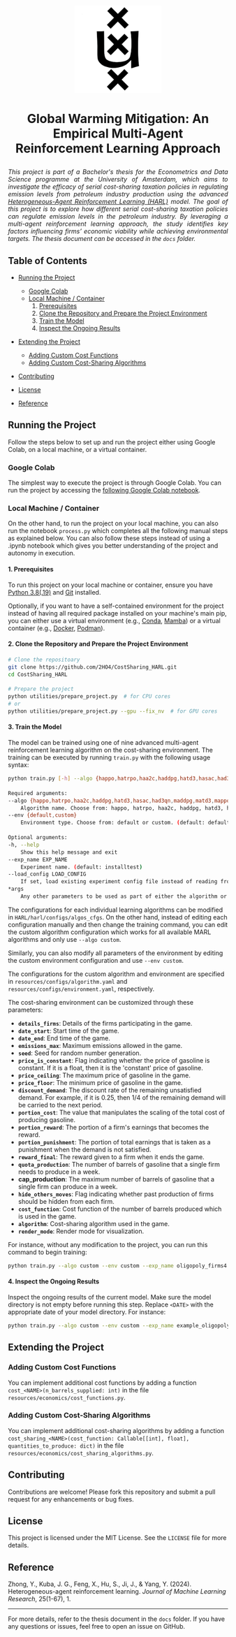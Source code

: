 

<p align="center"><img src="resources/logo/uva.png" alt="drawing" width="200"/></p>


# **<p align="center">Global Warming Mitigation: An Empirical Multi-Agent Reinforcement Learning Approach</p>**

*<p align="justify">This project is part of a Bachelor's thesis for the Econometrics and Data Science programme at the University of Amsterdam, which aims to investigate the efficacy of serial cost-sharing taxation policies in regulating emission levels from petroleum industry production using the advanced [Heterogeneous-Agent Reinforcement Learning (HARL)](https://github.com/PKU-MARL/HARL) model. The goal of this project is to explore how different serial cost-sharing taxation policies can regulate emission levels in the petroleum industry. By leveraging a multi-agent reinforcement learning approach, the study identifies key factors influencing firms’ economic viability while achieving environmental targets. The thesis document can be accessed in the `docs` folder.</p>*


## Table of Contents
- [Running the Project](#running-the-project)
  - [Google Colab](#google-colab)
  - [Local Machine / Container](#local-machine)
    1. [Prerequisites](#1-prerequisites)
    2. [Clone the Repository and Prepare the Project Environment](#2-clone-the-repository-and-prepare-the-project-environment)
    3. [Train the Model](#3-train-the-model)
    4. [Inspect the Ongoing Results](#4-inspect-the-ongoing-results)

- [Extending the Project](#extending-the-project)
  - [Adding Custom Cost Functions](#adding-custom-cost-functions)
  - [Adding Custom Cost-Sharing Algorithms](#adding-custom-cost-sharing-algorithms)

- [Contributing](#contributing)

- [License](#license)

- [Reference](#reference)


## Running the Project
Follow the steps below to set up and run the project either using Google Colab, on a local machine, or a virtual container.

### Google Colab
The simplest way to execute the project is through Google Colab. You can run the project by accessing the [following Google Colab notebook](https://colab.research.google.com/github/2HO4/CostSharing_HARL/blob/main/process_GoogleColab.ipynb).

### Local Machine / Container
On the other hand, to run the project on your local machine, you can also run the notebook `process.py` which completes all the following manual steps as explained below. You can also follow these steps instead of using a .ipynb notebook which gives you better understanding of the project and autonomy in execution.

#### **1. Prerequisites**
To run this project on your local machine or container, ensure you have [Python 3.8(.19)](https://www.python.org/downloads/release/python-3819/) and [Git](https://git-scm.com/downloads) installed. 

Optionally, if you want to have a self-contained environment for the project instead of having all required package installed on your machine's main pip, you can either use a virtual environment (e.g., [Conda](https://conda.io/projects/conda/en/latest/user-guide/install/index.html), [Mamba](https://mamba.readthedocs.io/en/latest/installation/mamba-installation.html)) or a virtual container (e.g., [Docker](https://docs.docker.com/engine/install/), [Podman](https://podman.io/docs/installation)).

#### **2. Clone the Repository and Prepare the Project Environment**
```bash
# Clone the repositoary
git clone https://github.com/2HO4/CostSharing_HARL.git
cd CostSharing_HARL

# Prepare the project
python utilities/prepare_project.py  # for CPU cores
# or
python utilities/prepare_project.py --gpu --fix_nv  # for GPU cores
```

#### **3. Train the Model**
The model can be trained using one of nine advanced multi-agent reinforcement learning algorithm on the cost-sharing environment. The training can be executed by running `train.py` with the following usage syntax:
```bash
python train.py [-h] --algo {happo,hatrpo,haa2c,haddpg,hatd3,hasac,had3qn,maddpg,matd3,mappo,custom} --env {default,custom} [--exp_name EXP_NAME] [--load_config LOAD_CONFIG] [*args]

Required arguments:
--algo {happo,hatrpo,haa2c,haddpg,hatd3,hasac,had3qn,maddpg,matd3,mappo,custom}
    Algorithm name. Choose from: happo, hatrpo, haa2c, haddpg, hatd3, hasac, had3qn, maddpg, matd3, mappo, or custom. (default: happo)
--env {default,custom}
    Environment type. Choose from: default or custom. (default: default)

Optional arguments:
-h, --help
    Show this help message and exit
--exp_name EXP_NAME
    Experiment name. (default: installtest)
--load_config LOAD_CONFIG
    If set, load existing experiment config file instead of reading from yaml config file. (default: )
*args
    Any other parameters to be used as part of either the algorithm or environment configuration.
```
The configurations for each individual learning algorithms can be modified in `HARL/harl/configs/algos_cfgs`. On the other hand, instead of editing each configuration manually and then change the training command, you can edit the custom algorithm configuration which works for all available MARL algorithms and only use `--algo custom`.

Similarly, you can also modify all parameters of the environment by editing the custom environment configuration and use `--env custom`.

The configurations for the custom algorithm and environment are specified in `resources/configs/algorithm.yaml` and `resources/configs/environment.yaml`, respectively.

The cost-sharing environment can be customized through these parameters:
- **`details_firms`**: Details of the firms participating in the game.
- **`date_start`**: Start time of the game.
- **`date_end`**: End time of the game.
- **`emissions_max`**: Maximum emissions allowed in the game.
- **`seed`**: Seed for random number generation.
- **`price_is_constant`**: Flag indicating whether the price of gasoline is constant. If it is a float, then it is the 'constant' price of gasoline.
- **`price_ceiling`**: The maximum price of gasoline in the game.
- **`price_floor`**: The minimum price of gasoline in the game.
- **`discount_demand`**: The discount rate of the remaining unsatisfied demand. For example, if it is 0.25, then 1/4 of the remaining demand will be carried to the next period.
- **`portion_cost`**: The value that manipulates the scaling of the total cost of producing gasoline.
- **`portion_reward`**: The portion of a firm's earnings that becomes the reward.
- **`portion_punishment`**: The portion of total earnings that is taken as a punishment when the demand is not satisfied.
- **`reward_final`**: The reward given to a firm when it ends the game.
- **`quota_production`**: The number of barrels of gasoline that a single firm needs to produce in a week.
- **cap_production**: The maximum number of barrels of gasoline that a single firm can produce in a week.
- **`hide_others_moves`**: Flag indicating whether past production of firms should be hidden from each firm.
- **`cost_function`**: Cost function of the number of barrels produced which is used in the game.
- **`algorithm`**: Cost-sharing algorithm used in the game.
- **`render_mode`**: Render mode for visualization.

For instance, without any modification to the project, you can run this command to begin training:
```bash
python train.py --algo custom --env custom --exp_name oligopoly_firms4
```

#### **4. Inspect the Ongoing Results**
Inspect the ongoing results of the current model. Make sure the model directory is not empty before running this step. Replace `<DATE>` with the appropriate date of your model directory. For instance:
```bash
python train.py --algo custom --env custom --exp_name example_oligopoly_firms4 --use_render True --model_dir results/cost_sharing/cost_sharing/happo/oligopoly_firms4/seed-<DATE>/models
```


## Extending the Project

### Adding Custom Cost Functions
You can implement additional cost functions by adding a function `cost_<NAME>(n_barrels_supplied: int)` in the file `resources/economics/cost_functions.py`.

### Adding Custom Cost-Sharing Algorithms
You can implement additional cost-sharing algorithms by adding a function `cost_sharing_<NAME>(cost_function: Callable[[int], float], quantities_to_produce: dict)` in the file `resources/economics/cost_sharing_algorithms.py`.


## Contributing

Contributions are welcome! Please fork this repository and submit a pull request for any enhancements or bug fixes.


## License

This project is licensed under the MIT License. See the `LICENSE` file for more details.

## Reference
Zhong, Y., Kuba, J. G., Feng, X., Hu, S., Ji, J., & Yang, Y. (2024). Heterogeneous-agent reinforcement learning. *Journal of Machine Learning Research*, 25(1-67), 1.

---

For more details, refer to the thesis document in the `docs` folder. If you have any questions or issues, feel free to open an issue on GitHub.
